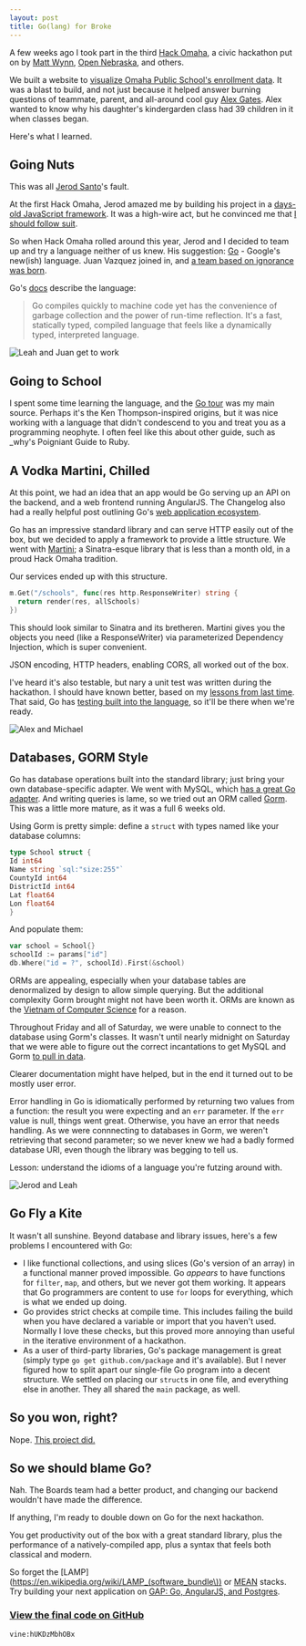 ```yaml
---
layout: post
title: Go(lang) for Broke
---
```


A few weeks ago I took part in the third [Hack Omaha](https://twitter.com/hackomaha), a civic hackathon put on by [Matt Wynn](https://twitter.com/mattwynn), [Open Nebraska](https://web.archive.org/web/20140413035547/http://opennebraska.io:80/), and others.

We built a website to [visualize Omaha Public School's enrollment data][schools]. It was a blast to build, and not just because it helped answer burning questions of teammate, parent, and all-around cool guy [Alex Gates](http://www.ketv.com/news/local-news/parents-worry-about-overpacked-classrooms-kids-education/-/9674510/21457722/-/trv6dnz/-/index.html?absolute=true&utm_source=dlvr.it&utm_medium=twitter&utm_campaign=ketv).
Alex wanted to know why his daughter's kindergarden class had 39 children in it when classes began.

Here's what I learned.

## Going Nuts

This was all [Jerod Santo][1]'s fault.

At the first Hack Omaha, Jerod amazed me by building his project in a [days-old JavaScript framework][meteor].
It was a high-wire act, but he convinced me that [I should follow suit][2].

So when Hack Omaha rolled around this year, Jerod and I decided to team up and try a language neither of us knew. His suggestion: [Go][go] - Google's new(ish) language. Juan Vazquez joined in, and [a team based on ignorance was born][3].

Go's [docs][godocs] describe the language:

> Go compiles quickly to machine code yet has the convenience of garbage collection and the power of run-time reflection. It's a fast, statically typed, compiled language that feels like a dynamically typed, interpreted language.

![Leah and Juan get to work](../images/hackomaha1.jpg)

## Going to School

I spent some time learning the language, and the [Go tour](https://tour.golang.org/) was my main source.
Perhaps it's the Ken Thompson-inspired origins, but it was nice working with a language that didn't condescend to you and treat you as a programming neophyte.
I often feel like this about other guide, such as \_why's Poigniant Guide to Ruby.

## A Vodka Martini, Chilled

At this point, we had an idea that an app would be Go serving up an API on the backend, and a web frontend running AngularJS.
The Changelog also had a really helpful post outlining Go's [web application ecosystem][goweb].

Go has an impressive standard library and can serve HTTP easily out of the box, but we decided to apply a framework to provide a little structure.
We went with [Martini][martini]; a Sinatra-esque library that is less than a month old, in a proud Hack Omaha tradition.

Our services ended up with this structure.

```go
m.Get("/schools", func(res http.ResponseWriter) string {
  return render(res, allSchools)
})
```

This should look similar to Sinatra and its bretheren.
Martini gives you the objects you need (like a ResponseWriter) via parameterized Dependency Injection, which is super convenient.

JSON encoding, HTTP headers, enabling CORS, all worked out of the box.

I've heard it's also testable, but nary a unit test was written during the hackathon.
I should have known better, based on my [lessons from last time][hackomaha1].
That said, Go has [testing built into the language](http://golang.org/doc/code.html#Testing), so it'll be there when we're ready.

![Alex and Michael](../images/hackomaha2.jpg)

## Databases, GORM Style

Go has database operations built into the standard library; just bring your own database-specific adapter.
We went with MySQL, which [has a great Go adapter](https://github.com/go-sql-driver/mysql).
And writing queries is lame, so we tried out an ORM called [Gorm][gorm].
This was a little more mature, as it was a full 6 weeks old.

Using Gorm is pretty simple: define a `struct` with types named like your database columns:

```go
type School struct {
Id int64
Name string `sql:"size:255"`
CountyId int64
DistrictId int64
Lat float64
Lon float64
}
```

And populate them:

```go
var school = School{}
schoolId := params["id"]
db.Where("id = ?", schoolId).First(&school)
```

ORMs are appealing, especially when your database tables are denormalized by design to allow simple querying.
But the additional complexity Gorm brought might not have been worth it.
ORMs are known as the [Vietnam of Computer Science](https://web.archive.org/web/20131031003739/http://blogs.tedneward.com/2006/06/26/The+Vietnam+Of+Computer+Science.aspx) for a reason.

Throughout Friday and all of Saturday, we were unable to connect to the database using Gorm's classes.
It wasn't until nearly midnight on Saturday that we were able to figure out the correct incantations to get MySQL and Gorm [to pull in data](https://github.com/mattdsteele/hackomaha-ops/commit/fe841c50d8b9a0116bd8e94545730e75df46bd00#diff-34c6b408d72845d076d47126c29948d1R18).

Clearer documentation might have helped, but in the end it turned out to be mostly user error.

Error handling in Go is idiomatically performed by returning two values from a function: the result you were expecting and an `err` parameter.
If the `err` value is null, things went great. Otherwise, you have an error that needs handling.
As we were connnecting to databases in Gorm, we weren't retrieving that second parameter; so we never knew we had a badly formed database URI, even though the library was begging to tell us.

Lesson: understand the idioms of a language you're futzing around with.

![Jerod and Leah](../images/hackomaha3.jpg)

## Go Fly a Kite

It wasn't all sunshine. Beyond database and library issues, here's a few problems I encountered with Go:

- I like functional collections, and using slices (Go's version of an array) in a functional manner proved impossible.
  Go _appears_ to have functions for `filter`, `map`, and others, but we never got them working.
  It appears that Go programmers are content to use `for` loops for everything, which is what we ended up doing.
- Go provides strict checks at compile time. This includes failing the build when you have declared a variable or import that you haven't used.
  Normally I love these checks, but this proved more annoying than useful in the iterative environment of a hackathon.
- As a user of third-party libraries, Go's package management is great (simply type `go get github.com/package` and it's available).
  But I never figured how to split apart our single-file Go program into a decent structure.
  We settled on placing our `struct`s in one file, and everything else in another.
  They all shared the `main` package, as well.

## So you won, right?

Nope. [This project did.](https://web.archive.org/web/20160826210702/http://douglas.ne.localboards.org:80/)

## So we should blame Go?

Nah. The Boards team had a better product, and changing our backend wouldn't have made the difference.

If anything, I'm ready to double down on Go for the next hackathon.

You get productivity out of the box with a great standard library, plus the performance of a natively-compiled app, plus a syntax that feels both classical and modern.

So forget the [LAMP](https://en.wikipedia.org/wiki/LAMP_(software_bundle\)) or [MEAN](http://mean.io/) stacks.
Try building your next application on [GAP: Go, AngularJS, and Postgres](https://twitter.com/jerodsanto/status/405744094510473216).

### [View the final code on GitHub](https://github.com/mattdsteele/hackomaha-ops)

`vine:hUKDzMbhOBx`

[schools]: http://schools.opennebraska.io/
[1]: https://twitter.com/jerodsanto/
[meteor]: http://blog.jerodsanto.net/2012/04/confessions-of-a-meteor-newb/
[2]: http://blog.jerodsanto.net/2012/04/confessions-of-a-meteor-newb/#comment-507865511
[go]: http://golang.org/
[3]: https://twitter.com/jerodsanto/status/394909959948754944
[godocs]: http://golang.org/doc/
[goweb]: http://thechangelog.com/on-go-web-application-ecosystem
[martini]: http://martini.codegangsta.io/
[hackomaha1]: /lessons-learned-from-the-first-hack-omaha/
[gorm]: https://github.com/jinzhu/gorm
